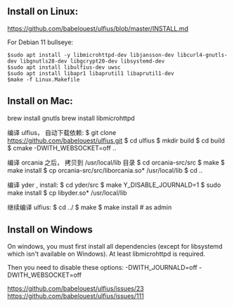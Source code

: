 ## Install on Linux:
https://github.com/babelouest/ulfius/blob/master/INSTALL.md

For Debian 11 bullseye:

```
$sudo apt install -y libmicrohttpd-dev libjansson-dev libcurl4-gnutls-dev libgnutls28-dev libgcrypt20-dev libsystemd-dev
$sudo apt install libulfius-dev uwsc
$sudo apt install libapr1 libaprutil1 libaprutil1-dev
$make -f Linux.Makefile

```


## Install on Mac:
brew install gnutls
brew install libmicrohttpd

编译 ulfius， 自动下载依赖:
$ git clone https://github.com/babelouest/ulfius.git
$ cd ulfius
$ mkdir build
$ cd build
$ cmake -DWITH_WEBSOCKET=off ..

编译 orcania 之后， 拷贝到 /usr/local/lib 目录
$ cd orcania-src/src
$ make
$ make install 
$ cp orcania-src/src/liborcania.so* /usr/local/lib
$ cd ..

编译 yder , install:
$ cd yder/src 
$ make Y_DISABLE_JOURNALD=1
$ sudo make install
$ cp libyder.so* /usr/local/lib

继续编译 ulfius:
$ cd ../
$ make
$ make install # as admin


## Install on Windows

On windows, you must first install all dependencies (except for libsystemd which isn't available on Windows).
At least libmicrohttpd is required.

Then you need to disable these options:  -DWITH_JOURNALD=off -DWITH_WEBSOCKET=off

https://github.com/babelouest/ulfius/issues/23
https://github.com/babelouest/ulfius/issues/111
